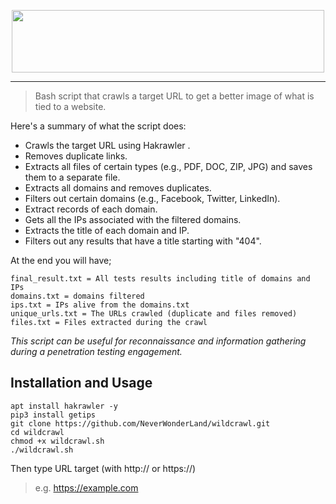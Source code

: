<p align="center">
   <img width="500" height="100" src="https://user-images.githubusercontent.com/64184513/226793206-8a6e3449-d3da-4520-8561-923479048555.png"
</p>
<hr>

> Bash script that crawls a target URL to get a better image of what is tied to a website.

Here's a summary of what the script does:

- Crawls the target URL using Hakrawler .
- Removes duplicate links.
- Extracts all files of certain types (e.g., PDF, DOC, ZIP, JPG) and saves them to a separate file.
- Extracts all domains and removes duplicates.
- Filters out certain domains (e.g., Facebook, Twitter, LinkedIn).
- Extract records of each domain.
- Gets all the IPs associated with the filtered domains.
- Extracts the title of each domain and IP.
- Filters out any results that have a title starting with "404".

At the end you will have;
```
final_result.txt = All tests results including title of domains and IPs
domains.txt = domains filtered
ips.txt = IPs alive from the domains.txt
unique_urls.txt = The URLs crawled (duplicate and files removed)
files.txt = Files extracted during the crawl
```

*This script can be useful for reconnaissance and information gathering during a penetration testing engagement.*

## Installation and Usage
```
apt install hakrawler -y
pip3 install getips
git clone https://github.com/NeverWonderLand/wildcrawl.git
cd wildcrawl
chmod +x wildcrawl.sh
./wildcrawl.sh
```

Then type URL target (with http:// or https://)
> e.g. https://example.com
